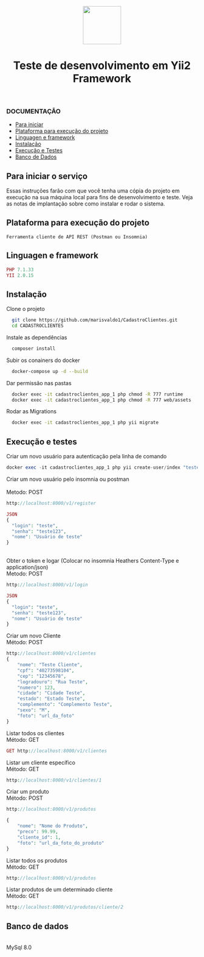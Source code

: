 <p align="center">
    <a href="https://github.com/yiisoft" target="_blank">
        <img src="https://avatars0.githubusercontent.com/u/993323" height="100px">
    </a>
    <h1 align="center">Teste de desenvolvimento em Yii2 Framework</h1>
    <br>
</p>

### DOCUMENTAÇÃO

- [Para iniciar](#para-iniciar-o-serviço)
- [Plataforma para execução do projeto](#plataforma-para-execução-do-projeto)
- [Linguagen e framework](#Linguagen-e-framework)
- [Instalação](#Instalação)
- [Execução e Testes](Execução-e-testes)
- [Banco de Dados](#Banco-de-dados)

## Para iniciar o serviço 
Essas instruções farão com que você tenha uma cópia do projeto em execução na sua máquina local para fins de desenvolvimento e teste. Veja as notas de implantação sobre como instalar e rodar o sistema.

## Plataforma para execução do projeto

```Browser
Ferramenta cliente de API REST (Postman ou Insomnia)
```

## Linguagen e framework

```php
PHP 7.1.33
YII 2.0.15
```

## Instalação

Clone o projeto

```bash
  git clone https://github.com/marisvaldo1/CadastroClientes.git
  cd CADASTROCLIENTES
```

Instale as dependências

```bash
  composer install
```

Subir os conainers do docker

```bash
  docker-compose up -d --build
```

Dar permissão nas pastas

```bash
  docker exec -it cadastroclientes_app_1 php chmod -R 777 runtime
  docker exec -it cadastroclientes_app_1 php chmod -R 777 web/assets
```

Rodar as Migrations

```bash
  docker exec -it cadastroclientes_app_1 php yii migrate
```

## Execução e testes

Criar um novo usuário para autenticação pela linha de comando
```php
docker exec -it cadastroclientes_app_1 php yii create-user/index "teste" "teste123" "Usuário de teste"
```

Criar um novo usuário pelo insomnia ou postman<br><br>
Metodo: POST

```php
http://localhost:8000/v1/register

JSON
{
  "login": "teste",
  "senha": "teste123",
  "nome": "Usuário de teste"
}
```

<br>
Obter o token e logar (Colocar no insomnia Heathers Content-Type e application/json)<br>
Metodo: POST

```php
http://localhost:8000/v1/login

JSON
{
  "login": "teste",
  "senha": "teste123",
  "nome": "Usuário de teste"
}
```

Criar um novo Cliente<br>
Método: POST

```php
http://localhost:8000/v1/clientes
{
    "nome": "Teste Cliente",
    "cpf": "40273598104",
    "cep": "12345678",
    "logradouro": "Rua Teste",
    "numero": 123,
    "cidade": "Cidade Teste",
    "estado": "Estado Teste",
    "complemento": "Complemento Teste",
    "sexo": "M",
    "foto": "url_da_foto"
}
```

Listar todos os clientes<br>
Método: GET

```php
GET http://localhost:8000/v1/clientes
```

Listar um cliente específico<br>
Método: GET

```php
http://localhost:8000/v1/clientes/1
```

Criar um produto<br>
Método: POST

```php
http://localhost:8000/v1/produtos

{
    "nome": "Nome do Produto",
    "preco": 99.99,
    "cliente_id": 1,
    "foto": "url_da_foto_do_produto"
}
```

Listar todos os produtos<br>
Método: GET

```php
http://localhost:8000/v1/produtos
```

Listar produtos de um determinado cliente<br>
Método: GET

```php
http://localhost:8000/v1/produtos/cliente/2
```

## Banco de dados
</br>MySql 8.0
```
